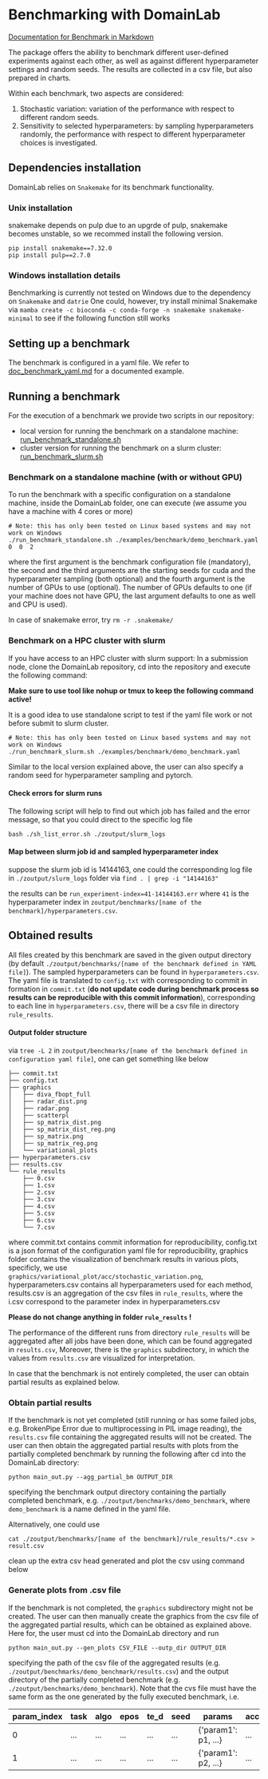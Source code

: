 # Benchmarking with DomainLab

[Documentation for Benchmark in Markdown](https://github.com/marrlab/DomainLab/blob/master/docs/doc_benchmark.md)

The package offers the ability to benchmark different user-defined experiments against each other,
as well as against different hyperparameter settings and random seeds.
The results are collected in a csv file, but also prepared in charts.

Within each benchmark, two aspects are considered:
1. Stochastic variation: variation of the performance with respect to different random seeds.
2. Sensitivity to selected hyperparameters: by sampling hyperparameters randomly,
the performance with respect to different hyperparameter choices is investigated.

## Dependencies installation

DomainLab relies on `Snakemake` for its benchmark functionality.

### Unix installation
snakemake depends on pulp due to an upgrde of pulp, snakemake becomes unstable, so we recommed install the following version. 
```
pip install snakemake==7.32.0
pip install pulp==2.7.0
```

### Windows installation details

Benchmarking is currently not tested on Windows due to the dependency on `Snakemake` and `datrie`
One could, however, try install minimal Snakemake via
`mamba create -c bioconda -c conda-forge -n snakemake snakemake-minimal`
to see if the following function still works


## Setting up a benchmark
The benchmark is configured in a yaml file. We refer to [doc_benchmark_yaml.md](https://github.com/marrlab/DomainLab/blob/master/docs/doc_benchmark_yaml.md) for a documented
example.

## Running a benchmark
For the execution of a benchmark we provide two scripts in our repository:
- local version for running the benchmark on a standalone machine:
[run_benchmark_standalone.sh](https://github.com/marrlab/DomainLab/blob/master/run_benchmark_standalone.sh)
- cluster version for running the benchmark on a slurm cluster: [run_benchmark_slurm.sh](https://github.com/marrlab/DomainLab/blob/master/run_benchmark_slurm.sh)

### Benchmark on a standalone machine (with or without GPU)
To run the benchmark with a specific configuration on a standalone machine, inside the DomainLab
folder, one can execute (we assume you have a machine with 4 cores or more)
```shell
# Note: this has only been tested on Linux based systems and may not work on Windows
./run_benchmark_standalone.sh ./examples/benchmark/demo_benchmark.yaml 0  0  2
```
where the first argument is the benchmark configuration file (mandatory), the second and the third
arguments are the starting seeds for cuda and the hyperparameter sampling (both optional) and the
fourth argument is the number of GPUs to use (optional). The number of GPUs defaults to one
(if your machine does not have GPU, the last argument defaults to one as well and CPU is used).

In case of snakemake error, try
`rm -r .snakemake/`

### Benchmark on a HPC cluster with slurm
If you have access to an HPC cluster with slurm support: In a submission node, clone the DomainLab
repository, cd into the repository and execute the following command:

**Make sure to use tool like nohup or tmux to keep the following command active!**

It is a good idea to use standalone script to test if the yaml file work or not before submit to slurm cluster.

```cluster
# Note: this has only been tested on Linux based systems and may not work on Windows
./run_benchmark_slurm.sh ./examples/benchmark/demo_benchmark.yaml
```
Similar to the local version explained above, the user can also specify a random seed for
hyperparameter sampling and pytorch.

#### Check errors for slurm runs
The following script will help to find out which job has failed and the error message, so that you could direct to the
specific log file
```cluster
bash ./sh_list_error.sh ./zoutput/slurm_logs
```
#### Map between slurm job id and sampled hyperparameter index
suppose the slurm job id is 14144163, one could the corresponding log file in `./zoutput/slurm_logs` folder via
`find . | grep -i "14144163"`

the results can be
`run_experiment-index=41-14144163.err`
where `41` is the hyperparameter index in `zoutput/benchmarks/[name of the benchmark]/hyperparameters.csv`.


## Obtained results
All files created by this benchmark are saved in the given output directory
(by default `./zoutput/benchmarks/[name of the benchmark defined in YAML file]`). The sampled hyperparameters can be found in
`hyperparameters.csv`. The yaml file is translated to `config.txt` with corresponding to commit in formation in `commit.txt` (**do not update code during benchmark process so results can be reproducible with this commit information**), corresponding to each line in `hyperparameters.csv`, there will
be a csv file in directory `rule_results`.

#### Output folder structure

via `tree -L 2` in `zoutput/benchmarks/[name of the benchmark defined in configuration yaml file]`, one can get something like below

```
├── commit.txt
├── config.txt
├── graphics
│   ├── diva_fbopt_full
│   ├── radar_dist.png
│   ├── radar.png
│   ├── scatterpl
│   ├── sp_matrix_dist.png
│   ├── sp_matrix_dist_reg.png
│   ├── sp_matrix.png
│   ├── sp_matrix_reg.png
│   └── variational_plots
├── hyperparameters.csv
├── results.csv
└── rule_results
    ├── 0.csv
    ├── 1.csv
    ├── 2.csv
    ├── 3.csv
    ├── 4.csv
    ├── 5.csv
    ├── 6.csv
    └── 7.csv
```
where commit.txt contains commit information for reproducibility, config.txt is a json format of the configuration yaml file for reproducibility, graphics folder contains the visualization of benchmark results in various plots, specificly, we use `graphics/variational_plot/acc/stochastic_variation.png`, hyperparameters.csv contains all hyperparameters used for each method, results.csv is an aggregation of the csv files in `rule_results`, where the i.csv correspond to the parameter index in hyperparameters.csv

**Please do not change anything in folder `rule_results` !**

The performance of the different runs from directory `rule_results` will be aggregated after all jobs have been done, which can be found aggregated in `results.csv`, Moreover, there is the `graphics` subdirectory, in which the values from `results.csv` are
visualized for interpretation.

In case that the benchmark is not entirely completed, the user can obtain partial results as
explained below.


### Obtain partial results
If the benchmark is not yet completed (still running or has some failed jobs, e.g. BrokenPipe Error due to multiprocessing in PIL image reading), the `results.csv` file containing the aggregated results will not be created.
The user can then obtain the aggregated partial results with plots from the partially completed benchmark by running
the following after cd into the DomainLab directory:
```commandline
python main_out.py --agg_partial_bm OUTPUT_DIR
```
specifying the benchmark output directory containing the partially completed benchmark,
e.g. `./zoutput/benchmarks/demo_benchmark`, where `demo_benchmark` is a name defined in the yaml file.

Alternatively, one could use
```examples
cat ./zoutput/benchmarks/[name of the benchmark]/rule_results/*.csv > result.csv
```
clean up the extra csv head generated and plot the csv using command below

### Generate plots from .csv file
If the benchmark is not completed, the `graphics` subdirectory might not be created. The user can then manually
create the graphics from the csv file of the aggregated partial results, which can be obtained as explained above.
Here for, the user must cd into the DomainLab directory and run

```commandline
python main_out.py --gen_plots CSV_FILE --outp_dir OUTPUT_DIR
```

specifying the path of the csv file of the aggregated results (e.g. `./zoutput/benchmarks/demo_benchmark/results.csv`)
and the output directory of the partially completed benchmark (e.g. `./zoutput/benchmarks/demo_benchmark`).
Note that the cvs file must have the same form as the one generated by the fully executed benchmark, i.e.





| param_index | task | algo | epos | te_d | seed | params | acc | precision | recall | specificity | f1 | auroc |
|---|---|---|---|---|---|---|---|---|---|---|---|---|
| 0 | ... | ... | ... | ... | ... | {'param1': p1, ...} | ... | ... | ... | ... | ... | ... |
| 1 | ... | ... | ... | ... | ... | {'param1': p2, ...} | ... | ... | ... | ... | ... | ... |
